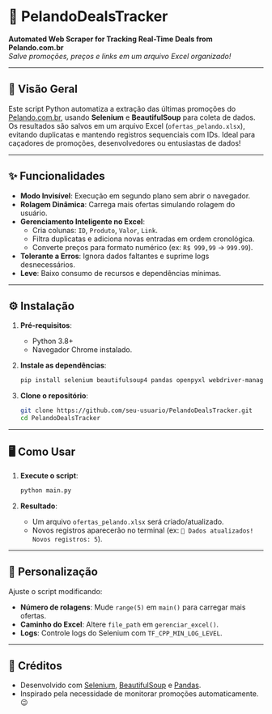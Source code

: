 
# 🚀 PelandoDealsTracker

**Automated Web Scraper for Tracking Real-Time Deals from Pelando.com.br**  
*Salve promoções, preços e links em um arquivo Excel organizado!*

---

## 📌 Visão Geral

Este script Python automatiza a extração das últimas promoções do [Pelando.com.br](https://www.pelando.com.br), usando **Selenium** e **BeautifulSoup** para coleta de dados. Os resultados são salvos em um arquivo Excel (`ofertas_pelando.xlsx`), evitando duplicatas e mantendo registros sequenciais com IDs. Ideal para caçadores de promoções, desenvolvedores ou entusiastas de dados!

---

## ✨ Funcionalidades

- **Modo Invisível**: Execução em segundo plano sem abrir o navegador.
- **Rolagem Dinâmica**: Carrega mais ofertas simulando rolagem do usuário.
- **Gerenciamento Inteligente no Excel**:
  - Cria colunas: `ID`, `Produto`, `Valor`, `Link`.
  - Filtra duplicatas e adiciona novas entradas em ordem cronológica.
  - Converte preços para formato numérico (ex: `R$ 999,99` → `999.99`).
- **Tolerante a Erros**: Ignora dados faltantes e suprime logs desnecessários.
- **Leve**: Baixo consumo de recursos e dependências mínimas.

---

## ⚙️ Instalação

1. **Pré-requisitos**:
   - Python 3.8+
   - Navegador Chrome instalado.

2. **Instale as dependências**:
   ```bash
   pip install selenium beautifulsoup4 pandas openpyxl webdriver-manager
   ```

3. **Clone o repositório**:
   ```bash
   git clone https://github.com/seu-usuario/PelandoDealsTracker.git
   cd PelandoDealsTracker
   ```

---

## 🖥️ Como Usar

1. **Execute o script**:
   ```bash
   python main.py
   ```

2. **Resultado**:
   - Um arquivo `ofertas_pelando.xlsx` será criado/atualizado.
   - Novos registros aparecerão no terminal (ex: `🔎 Dados atualizados! Novos registros: 5`).

---

## 🔧 Personalização

Ajuste o script modificando:
- **Número de rolagens**: Mude `range(5)` em `main()` para carregar mais ofertas.
- **Caminho do Excel**: Altere `file_path` em `gerenciar_excel()`.
- **Logs**: Controle logs do Selenium com `TF_CPP_MIN_LOG_LEVEL`.

---


## 🙌 Créditos

- Desenvolvido com [Selenium](https://selenium.dev), [BeautifulSoup](https://www.crummy.com/software/BeautifulSoup/) e [Pandas](https://pandas.pydata.org).
- Inspirado pela necessidade de monitorar promoções automaticamente. 😉




